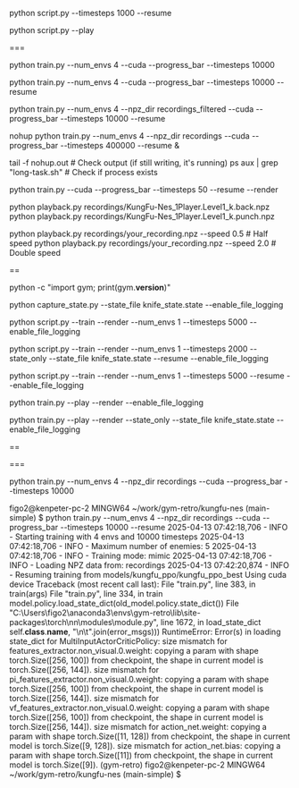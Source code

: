 

python script.py --timesteps 1000 --resume


python script.py --play

===

python train.py --num_envs 4 --cuda --progress_bar --timesteps 10000






python train.py --num_envs 4 --cuda --progress_bar --timesteps 10000 --resume




python train.py --num_envs 4 --npz_dir recordings_filtered --cuda --progress_bar --timesteps 10000 --resume





nohup python train.py --num_envs 4 --npz_dir recordings --cuda --progress_bar --timesteps 400000 --resume & 


tail -f nohup.out  # Check output (if still writing, it's running)
ps aux | grep "long-task.sh"  # Check if process exists







python train.py  --cuda --progress_bar --timesteps 50 --resume --render










python playback.py recordings/KungFu-Nes_1Player.Level1_k.back.npz
python playback.py recordings/KungFu-Nes_1Player.Level1_k.punch.npz






python playback.py recordings/your_recording.npz --speed 0.5  # Half speed
python playback.py recordings/your_recording.npz --speed 2.0  # Double speed








==



python -c "import gym; print(gym.__version__)"




python capture_state.py --state_file knife_state.state --enable_file_logging











python script.py --train --render --num_envs 1 --timesteps 5000 --enable_file_logging




python script.py --train --render --num_envs 1 --timesteps 2000 --state_only --state_file knife_state.state --resume --enable_file_logging


python script.py --train --render --num_envs 1 --timesteps 5000 --resume --enable_file_logging


python train.py --play --render --enable_file_logging


python train.py --play --render --state_only --state_file knife_state.state --enable_file_logging

==





===

python train.py --num_envs 4 --npz_dir recordings --cuda --progress_bar --timesteps 10000








figo2@kenpeter-pc-2 MINGW64 ~/work/gym-retro/kungfu-nes (main-simple)
$ python train.py --num_envs 4 --npz_dir recordings --cuda --progress_bar --timesteps 10000 --resume
2025-04-13 07:42:18,706 - INFO - Starting training with 4 envs and 10000 timesteps
2025-04-13 07:42:18,706 - INFO - Maximum number of enemies: 5
2025-04-13 07:42:18,706 - INFO - Training mode: mimic
2025-04-13 07:42:18,706 - INFO - Loading NPZ data from: recordings
2025-04-13 07:42:20,874 - INFO - Resuming training from models/kungfu_ppo/kungfu_ppo_best
Using cuda device
Traceback (most recent call last):
  File "train.py", line 383, in <module>
    train(args)
  File "train.py", line 334, in train
    model.policy.load_state_dict(old_model.policy.state_dict())
  File "C:\Users\figo2\anaconda3\envs\gym-retro\lib\site-packages\torch\nn\modules\module.py", line 1672, in load_state_dict
    self.__class__.__name__, "\n\t".join(error_msgs)))
RuntimeError: Error(s) in loading state_dict for MultiInputActorCriticPolicy:
        size mismatch for features_extractor.non_visual.0.weight: copying a param with shape torch.Size([256, 100]) from checkpoint, the shape in current model is torch.Size([256, 144]).
        size mismatch for pi_features_extractor.non_visual.0.weight: copying a param with shape torch.Size([256, 100]) from checkpoint, the shape in current model is torch.Size([256, 144]).
        size mismatch for vf_features_extractor.non_visual.0.weight: copying a param with shape torch.Size([256, 100]) from checkpoint, the shape in current model is torch.Size([256, 144]).
        size mismatch for action_net.weight: copying a param with shape torch.Size([11, 128]) from checkpoint, the shape in current model is torch.Size([9, 128]).
        size mismatch for action_net.bias: copying a param with shape torch.Size([11]) from checkpoint, the shape in current model is torch.Size([9]).
(gym-retro)
figo2@kenpeter-pc-2 MINGW64 ~/work/gym-retro/kungfu-nes (main-simple)
$
